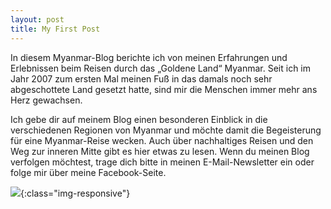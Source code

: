 ```yaml
---
layout: post
title: My First Post
---
```

In diesem Myanmar-Blog berichte ich von meinen Erfahrungen und Erlebnissen beim Reisen durch das „Goldene Land“ Myanmar. Seit ich im Jahr 2007 zum ersten Mal meinen Fuß in das damals noch sehr abgeschottete Land gesetzt hatte, sind mir die Menschen immer mehr ans Herz gewachsen.

Ich gebe dir auf meinem Blog einen besonderen Einblick in die verschiedenen Regionen von Myanmar und möchte damit die Begeisterung für eine Myanmar-Reise wecken. Auch über nachhaltiges Reisen und den Weg zur inneren Mitte gibt es hier etwas zu lesen. Wenn du meinen Blog verfolgen möchtest, trage dich bitte in meinen E-Mail-Newsletter ein oder folge mir über meine Facebook-Seite.


![](https://pbs.twimg.com/media/DoWxBBLXoAALVrw?format=jpg&name=medium){:class="img-responsive"}
<!--stackedit_data:
eyJoaXN0b3J5IjpbMTMwNTU4NjgyNiwtMTIxMDAxMzc1LDE3MT
UzODEzMjcsMTI1MDcyMTkxXX0=
-->